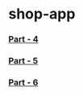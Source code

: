 # shop-app

### [Part - 4](https://github.com/codewithrafiq/shop-app/tree/c708854d41ca7a91cd1668b32c499002e1262321)
### [Part - 5](https://github.com/codewithrafiq/shop-app/tree/fc473a1d626f751b5399f7f01bf7db6ba39b68e3)
### [Part - 6](https://github.com/codewithrafiq/shop-app/tree/95fca57952b67ee9dc40772d8496ee072341540d)
